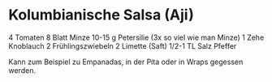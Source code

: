 # Kolumbianische Salsa (Aji)


4 Tomaten 
8 Blatt Minze 
10-15 g Petersilie (3x so viel wie man Minze)
1 Zehe Knoblauch 
2 Frühlingszwiebeln 
2 Limette (Saft)
1/2-1 TL Salz 
Pfeffer

Kann zum Beispiel zu Empanadas, in der Pita oder in Wraps gegessen werden.